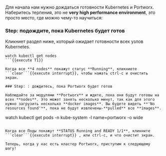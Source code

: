 Для начала нам нужно дождаться готовности Kubernetes и Portworx. Наберитесь терпения, это не **very high performance environment**, это просто место, где можно чему-то научиться:

### Step: подождите, пока Kubernetes будет готов

Кликниет раздел ниже, который ожидает готовности всех узлов Kubernetes.
```
watch kubectl get nodes
```{{execute T1}}

Когда все **4 nodes** покажут статус **Running**, кликниете ```clear```{{execute interrupt}}, чтобы нажать ctrl-c и очистить экран.

### Step: : дождитесь, пока Portworx будет готов

Наблюдайте за модулями **Portworx** и ждите, пока они будут готовы на всех **nodes**. Это может занять несколько минут, так как для этого нужно загрузить несколько **docker images**. Вы будете видеть **'No resources found'**, пока не будут извлечены-**pulled** все **images**.

```
watch kubectl get pods -n kube-system -l name=portworx -o wide
```{{execute T1}}

Когда все Поды покажут **STATUS Running and READY 1/1**, кликните ```clear```{{execute interrupt}} , или ctrl-c, и что очистит экран.

Теперь, когда у нас есть кластер Portworx, приступим к следующему шагу!